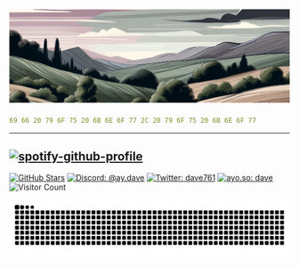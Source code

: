 ![David's Banner](/img/banner1.png)
--- 
```yaml
69 66 20 79 6F 75 20 6B 6E 6F 77 2C 20 79 6F 75 20 6B 6E 6F 77
```
---
[![spotify-github-profile](https://spotify-github-profile.vercel.app/api/view?uid=david.raul.suter&cover_image=true&theme=natemoo-re&show_offline=true&background_color=868679&interchange=true&bar_color=868679&bar_color_cover=false)](https://spotify-github-profile.vercel.app/api/view?uid=david.raul.suter&redirect=true)
---
[![GitHub Stars](https://img.shields.io/github/stars/d-suter?color=868679)](https://github.com/d-suter)
[![Discord: @ay.dave](https://img.shields.io/badge/discord-%40ay.dave-868679)](https://discord.com/users/828936480952942593)
[![Twitter: dave761](https://img.shields.io/badge/twitter-%40dave761-868679)](https://twitter.com/dave761)
[![ayo.so: dave](https://img.shields.io/badge/ayo.so-%40dave-868679)](https://ayo.so/dave)
![Visitor Count](https://visitor-badge.laobi.icu/badge?page_id=d-suter.d-suter&left_color=%23444444&right_color=%23868679)

<picture>
  <source media="(prefers-color-scheme: dark)" srcset="dist/github-snake-dark.svg" />
  <source media="(prefers-color-scheme: light)" srcset="dist/github-snake-light.svg" />
  <img alt="github-snake" src="dist/github-snake-light.svg" />
</picture>
